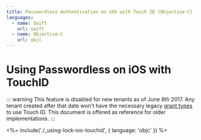 ```yaml
---
title: Passwordless Authentication on iOS with Touch ID (Objective-C)
languages:
  - name: Swift
    url: swift
  - name: Objective-C
    url: objc
---
```

# Using Passwordless on iOS with TouchID

<!-- markdownlint-disable -->

::: warning
This feature is disabled for new tenants as of June 8th 2017. Any tenant created after that date won't have the necessary legacy [grant types](/clients/client-grant-types) to use Touch ID. This document is offered as reference for older implementations.
:::

<%= include('./_using-lock-ios-touchid', { language: 'objc' }) %>
